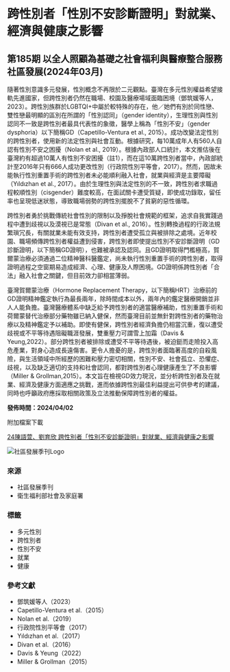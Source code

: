 # 跨性別者「性別不安診斷證明」對就業、經濟與健康之影響

## 第185期 以全人照顧為基礎之社會福利與醫療整合服務社區發展(2024年03月)

隨著性別意識多元發展，性別概念不再限於二元觀點。臺灣在多元性別權益希望接軌先進國家，但跨性別者仍然在職場、校園及醫療場域面臨困境（鄧筑媛等人，2023）。跨性別族群於LGBTQI+中屬於較特殊的存在，他／她們有別於同性戀、雙性戀最明顯的區別在所謂的「性別認同」（gender identity），生理性別與性別認同不一致是跨性別者最具代表性的象徵，醫學上稱為「性別不安」（gender dysphoria）以下簡稱GD（Capetillo-Ventura et al., 2015）。成功改變法定性別的跨性別者，使用新的法定性別與社會互動。根據研究，每10萬成年人有560人自認有性別不安之困擾（Nolan et al., 2019）。根據內政部人口統計，本文推估後在臺灣約有超過10萬人有性別不安困擾（註1），而在這10萬跨性別者當中，內政部統計至2016年只有666人成功更改性別（行政院性別平等會，2017）。然而，因故未能執行性別重置手術的跨性別者未必能順利融入社會，就業與經濟是主要障礙（Yıldızhan et al., 2017）。由於生理性別與法定性別的不一致，跨性別者求職過程較順性別（cisgender）難度較高，在面試關卡遭受質疑，即使成功錄取，留任率也呈現低迷狀態，導致職場弱勢的跨性別擺脫不了貧窮的惡性循環。

跨性別者勇於挑戰傳統社會性別的限制以及掙脫社會規範的框架，追求自我實踐過程中遭到歧視以及漠視已是常態（Divan et al., 2016）。性別轉換過程的行政法規繁瑣冗長，有關就業未能有效支持，跨性別者遭受孤立與被排除之處境。近年校園、職場頻傳跨性別者權益遭到侵害，跨性別者即使提出性別不安診斷證明（GD診斷證明，以下簡稱GD證明），也難被承認及認同。且GD證明取得門檻極高，賀爾蒙治療必須通過二位精神醫科醫鑑定，尚未執行性別重置手術的跨性別者，取得證明過程之空窗期易造成經濟、心理、健康及人際困境。GD證明係跨性別者「合法」融入社會之關鍵，但目前效力卻相當薄弱。

臺灣賀爾蒙治療（Hormone Replacement Therapy，以下簡稱HRT）治療前的GD證明精神鑑定執行為最長兩年，除時間成本以外，兩年內的鑑定醫療開銷並非人人能負擔。臺灣醫療體系中缺乏給予跨性別者的適當醫療補助，性別重置手術和荷爾蒙替代治療部分藥物雖已納入健保，然而臺灣目前並無針對跨性別者的藥物治療以及精神鑑定予以補助。即使有健保，跨性別者經濟負擔仍相當沉重，復以遭受歧視或不平等待遇阻礙職涯發展，雙重壓力可謂雪上加霜（Davis & Yeung,2022）。部分跨性別者被排除或遭受不平等待遇後，被迫鋌而走險投入高危產業，對身心造成長遠傷害。更令人擔憂的是，跨性別者面臨著高度的自殺風險，與生活領域中所經歷的困難和壓力密切相關，性別不安、社會孤立、恐懼症、歧視，以及缺乏適切的支持和社會認同，都對跨性別者心理健康產生了不良影響（Miller & Grollman,2015）。本文旨在檢視GD效力現況，並分析跨性別者及在就業、經濟及健康方面適應之挑戰，進而依據跨性別最佳利益提出可供參考的建議，同時也呼籲政府應採取相關政策及立法推動保障跨性別者的權益。

**發佈時間：2024/04/02**

附加檔案下載

[24陳語萱、劉育欣 跨性別者「性別不安診斷證明」對就業、經濟與健康之影響](Journal/FileLoad?no=193264 "檔案名稱：24陳語萱、劉育欣 跨性別者「性別不安診斷證明」對就業、經濟與健康之影響(另開視窗下載)")  

![社區發展季刊Logo](/images/logo_f.png)

### 來源
- 社區發展季刊
- 衛生福利部社會及家庭署

### 標籤
- 多元性別
- 跨性別者
- 性別不安
- 就業
- 健康

### 參考文獻
- 鄧筑媛等人（2023）
- Capetillo-Ventura et al.（2015）
- Nolan et al.（2019）
- 行政院性別平等會（2017）
- Yıldızhan et al.（2017）
- Divan et al.（2016）
- Davis & Yeung（2022）
- Miller & Grollman（2015）
<!-- tcd_original_link https://cdj.sfaa.gov.tw/Journal/Content?gno=13113 -->
